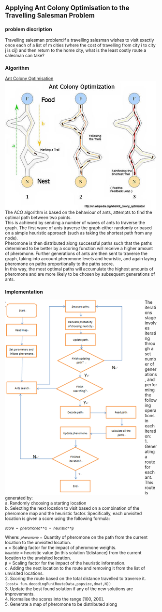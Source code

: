 
## Applying Ant Colony Optimisation to the Travelling Salesman Problem

### problem discription 
Travelling salesman problem:if a travelling salesman wishes to visit exactly once each of a list of m cities (where the cost of travelling from city i to city j is cij) and then return to the home city, what is the least costly route a salesman can take?

### Algorithm
[Ant Colony Optimisation](https://en.wikipedia.org/wiki/Ant_colony_optimization_algorithms )<br>
<img align="middle" src="https://github.com/Dennis174698/TSP/raw/master/aco.png"  > <br>
The ACO algorithm is based on the behaviour of ants, attempts to find the optimal path between two points.<br>
This is achieved by sending a number of waves of ants to traverse the graph. The first wave of ants traverse the graph either randomly or based on a simple heuristic approach (such as taking the shortest path from any node).<br>
Pheromone is then distributed along successful paths such that the paths determined to be better by a scoring function will receive a higher amount of pheromone. Further generations of ants are then sent to traverse the graph, taking into account pheromone levels and heuristic, and again laying pheromone on paths proportionally to the paths score. <br>
In this way, the most optimal paths will accumulate the highest amounts of pheromone and are more likely to be chosen by subsequent generations of ants. <br>


### Implementation
<img align="left" src="https://github.com/Dennis174698/TSP/raw/master/workflow1.png" height="646px" > 
  The iterations stage involves iterating through a set number of generations, and performing the following operations in each   iteration:   <br>
  1. Generating a route for each ant. This route is generated by: <br>
  a. Randomly choosing a starting location <br>
  b. Selecting the next location to visit based on a combination of the pheromone map and the heuristic factor. Specifically, each unvisited location is given a score using the following formula:  <br>
  
  `𝑠𝑐𝑜𝑟𝑒 = 𝑝ℎ𝑒𝑟𝑜𝑚𝑜𝑛𝑒𝛼**α ∗ ℎ𝑒𝑢𝑟𝑖𝑠𝑡𝑖𝑐**β `
  
  
   Where:  `𝑝ℎ𝑒𝑟𝑜𝑚𝑜𝑛𝑒` = Quantity of pheromone on the path from the current location to the unvisited location.<br>
   `α` = Scaling factor for the impact of pheromone weights.  <br>
   `ℎ𝑒𝑢𝑟𝑖𝑠𝑡𝑖𝑐` = heuristic value (in this solution 1/distance) from the current location to the unvisited location.<br>
   `β` = Scaling factor for the impact of the heuristic information.<br>
   c. Adding the next location to the route and removing it from the list of unvisited locations.<br>
   2. Scoring the route based on the total distance travelled to traverse it.`(cost= fun.decodingFun(RouteData,popsize,dmat,N))`<br>
   3. Update the best found solution if any of the new solutions are improvements.<br>
   4. Normalise the scores into the range [100, 200].<br>
   5. Generate a map of pheromone to be distributed along<br>


 
